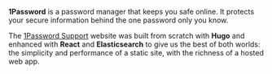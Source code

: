
**1Password** is a password manager that keeps you safe online. It protects your secure information behind the one password only you know.


The [1Password Support](https://support.1password.com/) website was built from scratch with **Hugo** and enhanced with **React** and **Elasticsearch** to give us the best of both worlds: the simplicity and performance of a static site, with the richness of a hosted web app.
